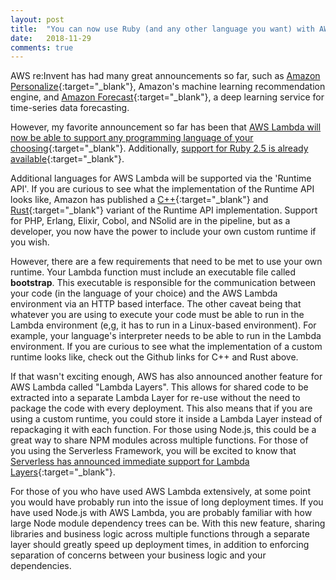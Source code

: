 ```yaml
---
layout: post
title:  "You can now use Ruby (and any other language you want) with AWS Lambda via the Runtime API"
date:   2018-11-29
comments: true
---
```


<span class="dropcap">A</span>WS re:Invent has had many great announcements so far, such as [Amazon Personalize][amazon-personalize]{:target="_blank"}, Amazon's machine learning recommendation engine, and [Amazon Forecast][amazon-forecast]{:target="_blank"}, a deep learning service for time-series data forecasting.

However, my favorite announcement so far has been that [AWS Lambda will now be able to support any programming language of your choosing][aws-lambda-language]{:target="_blank"}. Additionally, [support for Ruby 2.5 is already available][lambda-ruby]{:target="_blank"}. 

Additional languages for AWS Lambda will be supported via the 'Runtime API'. If you are curious to see what the implementation of the Runtime API looks like, Amazon has published a [C++][c-runtime]{:target="_blank"} and [Rust][rust-runtime]{:target="_blank"} variant of the Runtime API implementation. Support for PHP, Erlang, Elixir, Cobol, and NSolid are in the pipeline, but as a developer, you now have the power to include your own custom runtime if you wish. 

However, there are a few requirements that need to be met to use your own runtime. Your Lambda function must include an executable file called **bootstrap**. This executable is responsible for the communication between your code (in the language of your choice) and the AWS Lambda environment via an HTTP based interface. The other caveat being that whatever you are using to execute your code must be able to run in the Lambda environment (e,g, it has to run in a Linux-based environment). For example, your language's interpreter needs to be able to run in the Lambda environment. If you are curious to see what the implementation of a custom runtime looks like, check out the Github links for C++ and Rust above. 

If that wasn't exciting enough, AWS has also announced another feature for AWS Lambda called "Lambda Layers". This allows for shared code to be extracted into a separate Lambda Layer for re-use without the need to package the code with every deployment. This also means that if you are using a custom runtime, you could store it inside a Lambda Layer instead of repackaging it with each function. For those using Node.js, this could be a great way to share NPM modules across multiple functions. For those of you using the Serverless Framework, you will be excited to know that [Serverless has announced immediate support for Lambda Layers][serverless-lambda-layers]{:target="_blank"}.

For those of you who have used AWS Lambda extensively, at some point you would have probably run into the issue of long deployment times. If you have used Node.js with AWS Lambda, you are probably familiar with how large Node module dependency trees can be. With this new feature, sharing libraries and business logic across multiple functions through a separate layer should greatly speed up deployment times, in addition to enforcing separation of concerns between your business logic and your dependencies.


[amazon-personalize]: https://aws.amazon.com/blogs/aws/amazon-personalize-real-time-personalization-and-recommendation-for-everyone/
[amazon-forecast]: https://aws.amazon.com/blogs/aws/amazon-forecast-time-series-forecasting-made-easy/
[aws-lambda-language]: https://aws.amazon.com/blogs/aws/new-for-aws-lambda-use-any-programming-language-and-share-common-components/
[lambda-ruby]: https://aws.amazon.com/blogs/compute/announcing-ruby-support-for-aws-lambda/
[c-runtime]: https://github.com/awslabs/aws-lambda-cpp
[rust-runtime]: https://github.com/awslabs/aws-lambda-rust-runtime
[serverless-lambda-layers]: https://serverless.com/blog/publish-aws-lambda-layers-serverless-framework/
